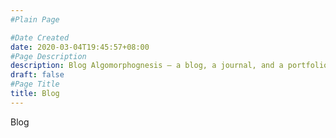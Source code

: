 ```yaml
---
#Plain Page

#Date Created
date: 2020-03-04T19:45:57+08:00
#Page Description
description: Blog Algomorphognesis — a blog, a journal, and a portfolio
draft: false
#Page Title
title: Blog
---
```


Blog